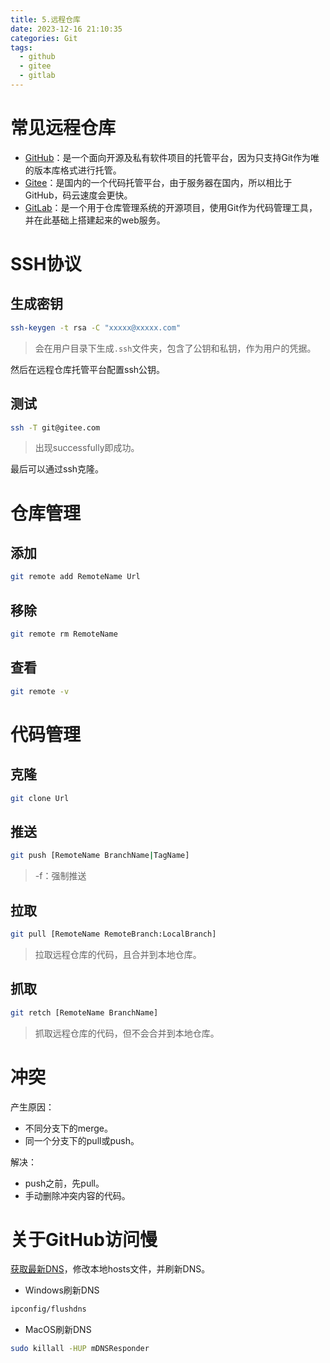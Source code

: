 ```yaml
---
title: 5.远程仓库
date: 2023-12-16 21:10:35
categories: Git
tags: 
  - github
  - gitee
  - gitlab
---
```


# 常见远程仓库

* [GitHub](https://github.com/)：是一个面向开源及私有软件项目的托管平台，因为只支持Git作为唯的版本库格式进行托管。
* [Gitee](https://gitee.com/)：是国内的一个代码托管平台，由于服务器在国内，所以相比于GitHub，码云速度会更快。
* [GitLab](https://about.gitlab.com/)：是一个用于仓库管理系统的开源项目，使用Git作为代码管理工具，并在此基础上搭建起来的web服务。

# SSH协议

## 生成密钥

```bash
ssh-keygen -t rsa -C "xxxxx@xxxxx.com"
```

> 会在用户目录下生成`.ssh`文件夹，包含了公钥和私钥，作为用户的凭据。

然后在远程仓库托管平台配置ssh公钥。

## 测试

```bash
ssh -T git@gitee.com
```

> 出现successfully即成功。

最后可以通过ssh克隆。

# 仓库管理

## 添加

```bash
git remote add RemoteName Url
```

## 移除

```bash
git remote rm RemoteName
```

## 查看

```bash
git remote -v
```

# 代码管理

## 克隆

```bash
git clone Url
```

## 推送

```bash
git push [RemoteName BranchName|TagName]
```

> -f：强制推送

## 拉取

```bash
git pull [RemoteName RemoteBranch:LocalBranch]
```

> 拉取远程仓库的代码，且合并到本地仓库。

## 抓取

```bash
git retch [RemoteName BranchName]
```

> 抓取远程仓库的代码，但不会合并到本地仓库。

# 冲突

产生原因：

* 不同分支下的merge。
* 同一个分支下的pull或push。

解决：

* push之前，先pull。
* 手动删除冲突内容的代码。

# 关于GitHub访问慢

[获取最新DNS](https://raw.hellogithub.com/hosts)，修改本地hosts文件，并刷新DNS。

* Windows刷新DNS

```bash
ipconfig/flushdns
```

* MacOS刷新DNS

```bash
sudo killall -HUP mDNSResponder
```

